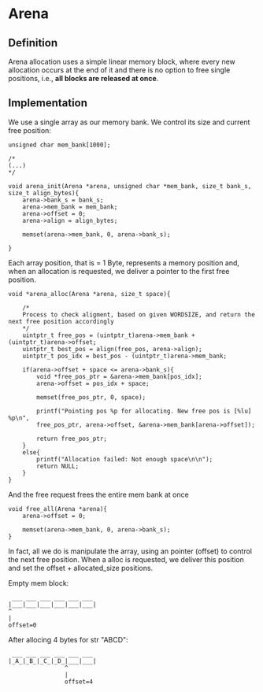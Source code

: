# Arena 

## Definition
Arena allocation uses a simple linear memory block, where every new allocation occurs at the end of it and there is no option to free single positions, i.e., 
**all blocks are released at once**.

## Implementation

We use a single array as our memory bank. We control its size and current free position:

```
unsigned char mem_bank[1000];

/*
(...)
*/

void arena_init(Arena *arena, unsigned char *mem_bank, size_t bank_s, size_t align_bytes){
    arena->bank_s = bank_s;
    arena->mem_bank = mem_bank;
    arena->offset = 0;
    arena->align = align_bytes;

    memset(arena->mem_bank, 0, arena->bank_s);

}

```

Each array position, that is = 1 Byte,  represents a memory position and, when an allocation is requested, we deliver a pointer to the first free position.


```
void *arena_alloc(Arena *arena, size_t space){

    /*
    Process to check aligment, based on given WORDSIZE, and return the next free position accordingly 
    */
    uintptr_t free_pos = (uintptr_t)arena->mem_bank + (uintptr_t)arena->offset;
    uintptr_t best_pos = align(free_pos, arena->align);
    uintptr_t pos_idx = best_pos - (uintptr_t)arena->mem_bank;

    if(arena->offset + space <= arena->bank_s){
        void *free_pos_ptr = &arena->mem_bank[pos_idx];
        arena->offset = pos_idx + space;

        memset(free_pos_ptr, 0, space);

        printf("Pointing pos %p for allocating. New free pos is [%lu] %p\n", 
        free_pos_ptr, arena->offset, &arena->mem_bank[arena->offset]);

        return free_pos_ptr;
    }
    else{
        printf("Allocation failed: Not enough space\n\n");
        return NULL;
    }
}
```

And the free request frees the entire mem bank at once

```
void free_all(Arena *arena){
    arena->offset = 0;

    memset(arena->mem_bank, 0, arena->bank_s);
}
```

In fact, all we do is manipulate the array, using an pointer (offset) to control the next free position. When a alloc is requested, we deliver this position and set the offset + allocated_size positions.

Empty mem block:
```
 ___ ___ ___ ___ ___ ___
|___|___|___|___|___|___|
^
| 
offset=0
```

After allocing 4 bytes for str "ABCD":
```
 ___ ___ ___ ___ ___ ___
|_A_|_B_|_C_|_D_|___|___|
                ^
                | 
                offset=4
```